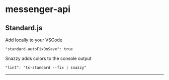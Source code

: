 # messenger-api

## Standard.js

Add locally to your VSCode

```
"standard.autoFixOnSave": true
```

Snazzy adds colors to the console output
```
"lint": "ts-standard --fix | snazzy"
```

---